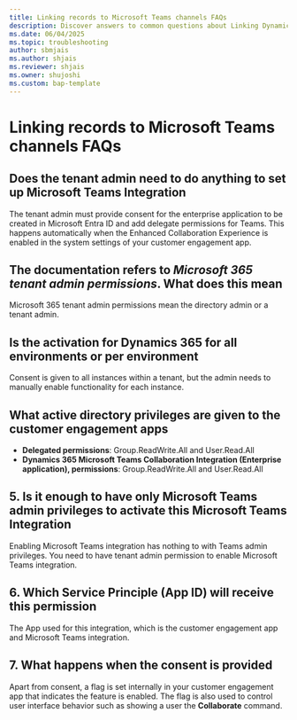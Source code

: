 ```yaml
---
title: Linking records to Microsoft Teams channels FAQs 
description: Discover answers to common questions about Linking Dynamics 365 records to Microsoft Teams channels.
ms.date: 06/04/2025
ms.topic: troubleshooting
author: sbmjais
ms.author: shjais
ms.reviewer: shjais 
ms.owner: shujoshi
ms.custom: bap-template
---
```


# Linking records to Microsoft Teams channels FAQs 

## Does the tenant admin need to do anything to set up Microsoft Teams Integration

The tenant admin must provide consent for the enterprise application to be created in Microsoft Entra ID and add delegate permissions for Teams. This happens automatically when the Enhanced Collaboration Experience is enabled in the system settings of your customer engagement app.

## The documentation refers to _Microsoft 365 tenant admin permissions_. What does this mean

Microsoft 365 tenant admin permissions mean the directory admin or a tenant admin.
   
## Is the activation for Dynamics 365 for all environments or per environment

Consent is given to all instances within a tenant, but the admin needs to manually enable functionality for each instance.

## What active directory privileges are given to the customer engagement apps

- **Delegated permissions**:  Group.ReadWrite.All and User.Read.All
- **Dynamics 365 Microsoft Teams Collaboration Integration (Enterprise application), permissions**:  Group.ReadWrite.All and User.Read.All

## 5. Is it enough to have only Microsoft Teams admin privileges to activate this Microsoft Teams Integration

Enabling Microsoft Teams integration has nothing to with Teams admin privileges. You need to have tenant admin permission to enable Microsoft Teams integration. 

## 6. Which Service Principle (App ID) will receive this permission

The App used for this integration, which is the customer engagement app and Microsoft Teams integration.

## 7. What happens when the consent is provided

Apart from consent, a flag is set internally in your customer engagement app that indicates the feature is enabled. The flag is also used to control user interface behavior such as showing a user the **Collaborate**  command.